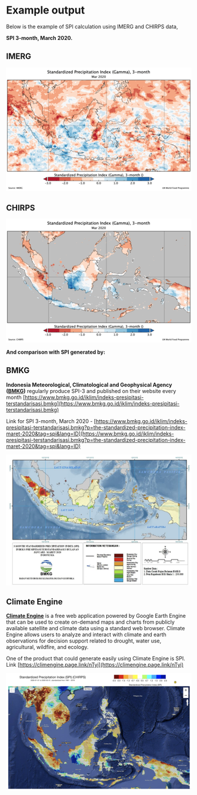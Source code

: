 # Example output

Below is the example of SPI calculation using IMERG and CHIRPS data,

**SPI 3-month, March 2020.**

## IMERG

![IMERG_SPI3_Mar2020](./img/IMERG_SPI3_Mar2020.png)

## CHIRPS

![CHIRPS_SPI3_Mar2020](./img/CHIRPS_SPI3_Mar2020.png)


**And comparison with SPI generated by:**

## BMKG 

**Indonesia Meteorological, Climatological and Geophysical Agency ([BMKG](https://www.bmkg.go.id/?lang=ID))** regularly produce SPI-3 and published on their website every month [https://www.bmkg.go.id/iklim/indeks-presipitasi-terstandarisasi.bmkg](https://www.bmkg.go.id/iklim/indeks-presipitasi-terstandarisasi.bmkg)

Link for SPI 3-month, March 2020 - [https://www.bmkg.go.id/iklim/indeks-presipitasi-terstandarisasi.bmkg?p=the-standardized-precipitation-index-maret-2020&tag=spi&lang=ID](https://www.bmkg.go.id/iklim/indeks-presipitasi-terstandarisasi.bmkg?p=the-standardized-precipitation-index-maret-2020&tag=spi&lang=ID)

![BMKG_SPI3_Mar2020](./img/BMKG_SPI3_Mar2020.png)

## Climate Engine 

[**Climate Engine**](http://climateengine.org) is a free web application powered by Google Earth Engine that can be used to create on-demand maps and charts from publicly available satellite and climate data using a standard web browser. Climate Engine allows users to analyze and interact with climate and earth observations for decision support related to drought, water use, agricultural, wildfire, and ecology.

One of the product that could generate easily using Climate Engine is SPI. Link [https://climengine.page.link/nTyi](https://climengine.page.link/nTyi)

![ClimateEngine_SPI3_Mar2020](./img/ClimateEngine_SPI3_Mar2020.png)